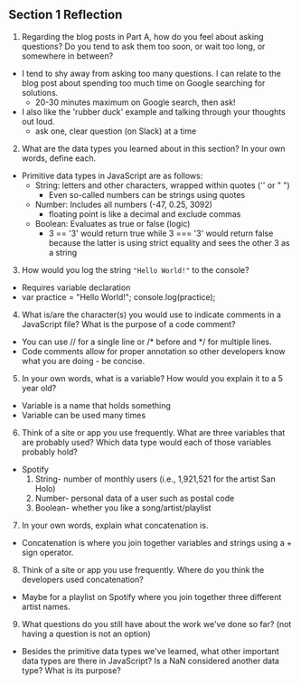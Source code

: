 ## Section 1 Reflection

1. Regarding the blog posts in Part A, how do you feel about asking questions? Do you tend to ask them too soon, or wait too long, or somewhere in between?
* I tend to shy away from asking too many questions.  I can relate to the blog post about spending too much time on Google searching for solutions.
  - 20-30 minutes maximum on Google search, then ask!
* I also like the 'rubber duck' example and talking through your thoughts out loud.
  - ask one, clear question (on Slack) at a time

2. What are the data types you learned about in this section? In your own words, define each.
* Primitive data types in JavaScript are as follows:
  - String: letters and other characters, wrapped within quotes ('' or " ")
      - Even so-called numbers can be strings using quotes
  - Number:  Includes all numbers (-47, 0.25, 3092)
      - floating point is like a decimal and exclude commas
  - Boolean: Evaluates as true or false (logic)
      - 3 == '3' would return true while 3 === '3' would return false because the latter is using strict equality and sees the other 3 as a string

3. How would you log the string `"Hello World!"` to the console?

* Requires variable declaration
* var practice = "Hello World!";
  console.log(practice);

4. What is/are the character(s) you would use to indicate comments in a JavaScript file? What is the purpose of a code comment?
* You can use // for a single line or /* before and */ for multiple lines.
* Code comments allow for proper annotation so other developers know what you are doing - be concise.

5. In your own words, what is a variable? How would you explain it to a 5 year old?
* Variable is a name that holds something
* Variable can be used many times

6. Think of a site or app you use frequently. What are three variables that are probably used? Which data type would each of those variables probably hold?
* Spotify
  1. String- number of monthly users (i.e., 1,921,521 for the artist San Holo)
  2. Number- personal data of a user such as postal code
  3. Boolean- whether you like a song/artist/playlist

7. In your own words, explain what concatenation is.
* Concatenation is where you join together variables and strings using a + sign operator.

8. Think of a site or app you use frequently. Where do you think the developers used concatenation?
* Maybe for a playlist on Spotify where you join together three different artist names.

9. What questions do you still have about the work we've done so far? (not having a question is not an option)
* Besides the primitive data types we've learned, what other important data types are there in JavaScript?  Is a NaN considered another data type?  What is its purpose?
